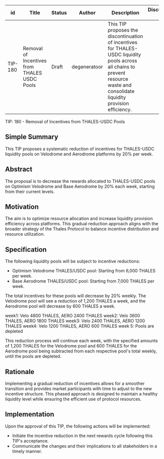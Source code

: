 | id | Title | Status | Author | Description | Discussions to | Created |
| ----------- | ----------- | ----------- | ----------- | ----------- | ----------- | ----------- |
| TIP-180 | Removal of Incentives from THALES USDC Pools | Draft | degeneratoor | This TIP proposes the discontinuation of incentives for THALES-USDC liquidity pools across all chains to prevent resource waste and consolidate liquidity provision efficiency. |  | 2023-11-07
 
TIP: 180 - Removal of Incentives from THALES-USDC Pools

## Simple Summary

This TIP proposes a systematic reduction of incentives for THALES-USDC liquidity pools on Velodrome and Aerodrome platforms by 20% per week.

## Abstract

The proposal is to decrease the rewards allocated to THALES-USDC pools on Optimism Velodrome and Base Aerodrome by 20% each week, starting from their current levels.

## Motivation

The aim is to optimize resource allocation and increase liquidity provision efficiency across platforms. This gradual reduction approach aligns with the broader strategy of the Thales Protocol to balance incentive distribution and resource utilization.

## Specification

The following liquidity pools will be subject to incentive reductions:

* Optimism Velodrome THALES/USDC pool: Starting from 6,000 THALES per week.
* Base Aerodrome THALES/USDC pool: Starting from 7,000 THALES per week.
  
The total incentives for these pools will decrease by 20% weekly. The Velodrome pool will see a reduction of 1,200 THALES a week, and the Aerodrome pool will decrease by 600 THALES a week.

week1: Velo 4800 THALES, AERO 2400 THALES
week2: Velo 3600 THALES, AERO 1800 THALES
week3: Velo 2400 THALES, AERO 1200 THALES
week4: Velo 1200 THALES, AERO 600 THALES
week 5: Pools are depleted


This reduction process will continue each week, with the specified amounts of 1,200 THALES for the Velodrome pool and 600 THALES for the Aerodrome pool being subtracted from each respective pool's total weekly, until the pools are depleted.

## Rationale

Implementing a gradual reduction of incentives allows for a smoother transition and provides market participants with time to adjust to the new incentive structure. This phased approach is designed to maintain a healthy liquidity level while ensuring the efficient use of protocol resources.

## Implementation

Upon the approval of this TIP, the following actions will be implemented:

* Initiate the incentive reduction in the next rewards cycle following this TIP's acceptance.
* Communicate the changes and their implications to all stakeholders in a timely manner.

